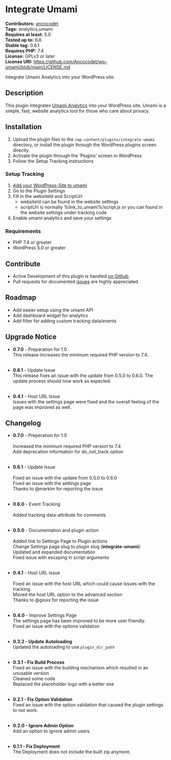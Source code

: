 # Integrate Umami #
**Contributors:** [ancocodet](https://github.com/Ancocodet) <br>
**Tags:** analytics,umami <br>
**Requires at least:** 5.0 <br>
**Tested up to:** 6.6 <br>
**Stable tag:** 0.6.1 <br>
**Requires PHP:** 7.4 <br>
**License:** GPLv3 or later <br>
**License URI:** https://github.com/Ancocodet/wp-umami/blob/main/LICENSE.md <br>

Integrate Umami Analytics into your WordPress site.

## Description ##

This plugin integrates [Umami Analytics](https://umami.is/) into your WordPress site.
Umami is a simple, fast, website analytics tool for those who care about privacy.

## Installation ##

1. Upload the plugin files to the `/wp-content/plugins/integrate-umami` directory, or install the plugin through the WordPress plugins screen directly.
2. Activate the plugin through the ‘Plugins’ screen in WordPress
3. Follow the Setup Tracking instructions

### Setup Tracking ###
1. [Add your WordPress-Site to umami](https://umami.is/docs/add-a-website)
2. Go to the Plugin Settings
3. Fill in the websiteId and ScriptUrl
   * websiteId can be found in the website settings
   * scriptUrl is normally %link_to_umami%/script.js or you can found in the website settings under tracking code
4. Enable umami analytics and save your settings

### Requirements ###
* PHP 7.4 or greater
* WordPress 5.0 or greater

## Contribute ##

* Active Development of this plugin is handled [on Github](https://github.com/Ancocodet/wp-umami).
* Pull requests for documented [issues](https://github.com/Ancocodet/wp-umami/issues) are highly appreciated.

## Roadmap ##

* Add easier setup using the umami API
* Add dashboard widget for analytics
* Add filter for adding custom tracking data/events

## Upgrade Notice ##

- **0.7.0** - Preparation for 1.0<br>
This release increases the minimum required PHP version to 7.4.
<br><br>

- **0.6.1** - Update Issue<br>
This release fixes an issue with the update from 0.5.0 to 0.6.0. The update process should now work as expected.
<br><br>

- **0.4.1** - Host URL Issue <br> 
Issues with the settings page were fixed and the overall feeling of the page was improved as well.

## Changelog ##

- **0.7.0** - Preperation for 1.0<br>
<br>Increased the minimum required PHP version to 7.4
<br>Add deprecation information for do_not_track option
<br><br>

- **0.6.1** - Update Issue<br>
<br>Fixed an issue with the update from 0.5.0 to 0.6.0
<br>Fixed an issue with the settings page
<br>Thanks to @markim for reporting the issue
<br><br>

- **0.6.0** - Event Tracking<br>
<br>Added tracking data-attribute for comments
<br><br>

- **0.5.0** - Documentation and plugin action<br>
<br>Added link to Settings Page to Plugin actions
<br>Change Settings page slug to plugin slug (**integrate-umami**)
<br>Updated and expanded documentation
<br>Fixed issue with escaping in script arguments
<br><br>

- **0.4.1** - Host URL Issue <br>
<br>Fixed an issue with the host URL which could cause issues with the tracking.
<br>Moved the host URL option to the advanced section
<br>Thanks to @gioxx for reporting the issue
<br><br>

- **0.4.0** - Improve Settings Page <br> The settings page has been improved to be more user friendly.
<br>Fixed an issue with the options validation
<br><br> 
- **0.3.2 - Update Autoloading** <br> Updated the autoloading to use `plugin_dir_path`
<br><br>
- **0.3.1 - Fix Build Process** <br> Fixed an issue with the building mechanism which resulted in an unusable version
<br>Cleaned some code
<br>Replaced the placeholder logo with a better one
<br><br>
- **0.2.1 - Fix Option Validation** <br> Fixed an issue with the option validation that caused the plugin settings to not work.
<br><br>
- **0.2.0 - Ignore Admin Option** <br> Add an option to ignore admin users.
<br><br>
- **0.1.1 - Fix Deployment** <br> The Deployment does not include the built zip anymore.

